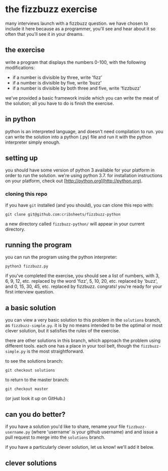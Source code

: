 # the fizzbuzz exercise

many interviews launch with a fizzbuzz question.
we have chosen to include it here because as a programmer,
you'll see and hear about it so often that you'll see
it in your dreams.

## the exercise

write a program that displays the numbers 0-100, with
the following modifications:

* if a number is divisible by three, write 'fizz'
* if a number is divisible by five, write 'buzz'
* if a number is divisible by both three and five, write 'fizzbuzz'

we've provided a basic framework inside which you can
write the meat of the solution; all you have to do is
finish the exercise.

## in python

python is an interpreted language, and doesn't need compilation
to run. you can write the solution into a python (.py) file and
run it with the python interpreter simply enough.

## setting up

you should have some version of python 3 available for your
platform in order to run the solution. we're using python 3.7.
for installation instructions on your platform, check out 
[http://python.org](http://python.org).

### cloning this repo

if you have `git` installed (and you should), you can clone
this repo with:

`git clone git@github.com:cribsheets/fizzbuzz-python`

a new directory called `fizzbuzz-python/` will appear in your
current directory.

## running the program

you can run the program using the python interpreter:

`python3 fizzbuzz.py`

if you've completed the exercise, you should see a list
of numbers, with 3, 6, 9, 12, etc. replaced by the word 'fizz',
5, 10, 20, etc. replaced by 'buzz', and 0, 15, 30, 45, etc.
replaced by fizzbuzz. congrats! you're ready for your first
interview question.

## a basic solution

you can view a very basic solution to this problem in the
`solutions` branch, as `fizzbuzz-simple.py`. it is by no means
intended to be the optimal or most clever solution, but it
satisfies the rules of the exercise.

there are other solutions in this branch, which approach
the problem using different tools. each one has a place
in your tool belt, though the `fizzbuzz-simple.py` is the
most straightforward.

to see the solutions branch:

`git checkout solutions`

to return to the master branch:

`git checkout master`

(or just look it up on GitHub.)

## can you do better?

if you have a solution you'd like to share, rename
your file `fizzbuzz-username.py` (where 'username' is
your github username) and and issue a pull request to
merge into the `solutions` branch.

if you have a particularly clever solution, let us know!
we'll add it below.

## clever solutions



